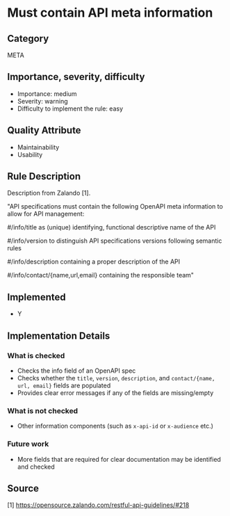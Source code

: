 # Must contain API meta information

## Category

META

## Importance, severity, difficulty

* Importance: medium
* Severity: warning
* Difficulty to implement the rule: easy

## Quality Attribute

* Maintainability
* Usability

## Rule Description

Description from Zalando [1].

"API specifications must contain the following OpenAPI meta information to allow for API management:

#/info/title as (unique) identifying, functional descriptive name of the API

#/info/version to distinguish API specifications versions following semantic rules

#/info/description containing a proper description of the API

#/info/contact/{name,url,email} containing the responsible team"

## Implemented

* Y

## Implementation Details

### What is checked

* Checks the info field of an OpenAPI spec
* Checks whether the `title`, `version`, `description`, and `contact/{name, url, email}` fields are populated
* Provides clear error messages if any of the fields are missing/empty

### What is not checked

* Other information components (such as `x-api-id` or `x-audience` etc.)

### Future work

* More fields that are required for clear documentation may be identified and checked

## Source

[1] https://opensource.zalando.com/restful-api-guidelines/#218